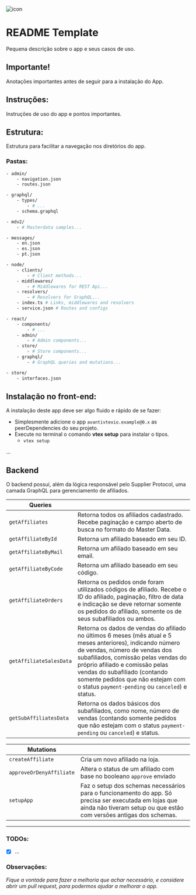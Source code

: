 ![icon](https://cdn-icons-png.flaticon.com/128/3658/3658773.png)

# README Template

Pequena descrição sobre o app e seus casos de uso.

## Importante!

Anotações importantes antes de seguir para a instalação do App.

## Instruções:

Instruções de uso do app e pontos importantes.

## Estrutura:

Estrutura para facilitar a navegação nos diretórios do app.

### Pastas:

```bash
- admin/
	- navigation.json
	- routes.json

- graphql/
	- types/
		- # ...
	- schema.graphql

- mdv2/
	- # Masterdata samples...

- messages/
	- en.json
	- es.json
	- pt.json

- node/
	- clients/
		- # Client methods...
	- middlewares/
		- # Middlewares for REST Api...
	- resolvers/
		- # Resolvers for GraphQL...
	- index.ts # Links, middlewares and resolvers
	- service.json # Routes and configs

- react/
	- components/
		- # ...
	- admin/
		- # Admin components...
	- store/
		- # Store components...
	- graphql/
		- # GraphQL queries and mutations...

- store/
	- interfaces.json
```

## Instalação no front-end:

A instalação deste app deve ser algo fluido e rápido de se fazer:

- Simplesmente adicione o app `avantivtexio.example@0.x` as peerDependencies do seu projeto.
- Execute no terminal o comando **vtex setup** para instalar o tipos.
  - `vtex setup`

...

## Backend

O backend possui, além da lógica responsável pelo Supplier Protocol, uma camada GraphQL para gerenciamento de afiliados.

| Queries                 |                                                                                                                                                                                                                                                                                                                                               |
| ----------------------- | --------------------------------------------------------------------------------------------------------------------------------------------------------------------------------------------------------------------------------------------------------------------------------------------------------------------------------------------- |
| `getAffiliates`         | Retorna todos os afiliados cadastrado. Recebe paginação e campo aberto de busca no formato do Master Data.                                                                                                                                                                                                                                    |
| `getAffiliateById`      | Retorna um afiliado baseado em seu ID.                                                                                                                                                                                                                                                                                                        |
| `getAffiliateByMail`    | Retorna um afiliado baseado em seu email.                                                                                                                                                                                                                                                                                                     |
| `getAffiliateByCode`    | Retorna um afiliado baseado em seu código.                                                                                                                                                                                                                                                                                                    |
| `getAffiliateOrders`    | Retorna os pedidos onde foram utilizados códigos de afiliado. Recebe o ID do afiliado, paginação, filtro de data e indicação se deve retornar somente os pedidos do afiliado, somente os de seus subafiliados ou ambos.                                                                                                                       |
| `getAffiliateSalesData` | Retorna os dados de vendas do afiliado no últimos 6 meses (mês atual e 5 meses anteriores), indicando número de vendas, número de vendas dos subafiliados, comissão pelas vendas do próprio afiliado e comissão pelas vendas do subafiliado (contando somente pedidos que não estejam com o status `payment-pending` ou `canceled`) e status. |
| `getSubAffiliatesData`  | Retorna os dados básicos dos subafiliados, como nome, número de vendas (contando somente pedidos que não estejam com o status `payment-pending` ou `canceled`) e status.                                                                                                                                                                      |

| Mutations                |                                                                                                                                                                              |
| ------------------------ | ---------------------------------------------------------------------------------------------------------------------------------------------------------------------------- |
| `createAffiliate`        | Cria um novo afiliado na loja.                                                                                                                                               |
| `approveOrDenyAffiliate` | Altera o status de um afiliado com base no booleano `approve` enviado                                                                                                        |
| `setupApp`               | Faz o setup dos schemas necessários para o funcionamento do app. Só precisa ser executada em lojas que ainda não tiveram setup ou que estão com versões antigas dos schemas. |

---

### TODOs:

- [x] ...

### Observações:

_Fique a vontade para fazer a melhoria que achar necessário, e considere abrir um pull request, para podermos ajudar a melhorar o app._
